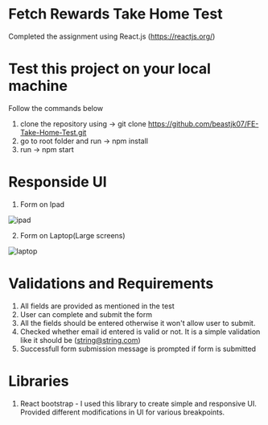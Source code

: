 # Fetch Rewards Take Home Test

Completed the assignment using React.js (https://reactjs.org/)

# Test this project on your local machine

Follow the commands below

1. clone the repository using -> git clone https://github.com/beastjk07/FE-Take-Home-Test.git
2. go to root folder and run -> npm install
3. run -> npm start

# Responside UI

1. Form on Ipad

![ipad](https://user-images.githubusercontent.com/90352791/201235747-8e909589-7fc0-4ffb-8e38-a3c069ddd289.png)

2. Form on Laptop(Large screens)

![laptop](https://user-images.githubusercontent.com/90352791/201235670-9a17c25e-27ff-41b0-a0a9-4297a4232300.png)

# Validations and Requirements

1. All fields are provided as mentioned in the test
2. User can complete and submit the form
3. All the fields should be entered otherwise it won't allow user to submit.
4. Checked whether email id entered is valid or not. It is a simple validation like it should be (string@string.com)
5. Successfull form submission message is prompted if form is submitted

# Libraries

1. React bootstrap - I used this library to create simple and responsive UI. Provided different modifications in UI for various breakpoints. 

